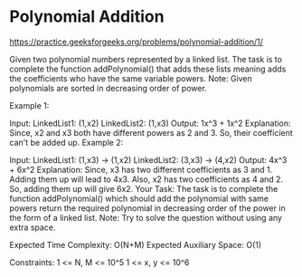 # Polynomial Addition


https://practice.geeksforgeeks.org/problems/polynomial-addition/1/


Given two polynomial numbers represented by a linked list. The task is to complete the function addPolynomial() that adds these lists meaning adds the coefficients who have the same variable powers.
Note:  Given polynomials are sorted in decreasing order of power.

Example 1:

Input:
LinkedList1:  (1,x2) 
LinkedList2:  (1,x3)
Output:
1x^3 + 1x^2
Explanation: Since, x2 and x3 both have
different powers as 2 and 3. So, their
coefficient can't be added up.
Example 2:

Input:
LinkedList1:  (1,x3) -> (1,x2)
LinkedList2:  (3,x3) -> (4,x2)
Output:
4x^3 + 6x^2
Explanation: Since, x3 has two different
coefficients as 3 and 1. Adding them up
will lead to 4x3. Also, x2 has two
coefficients as 4 and 2. So, adding them
up will give 6x2.
Your Task:
The task is to complete the function addPolynomial() which should add the polynomial with same powers return the required polynomial in decreasing order of the power in the form of a linked list.
Note: Try to solve the question without using any extra space.

Expected Time Complexity: O(N+M)
Expected Auxiliary Space: O(1)

Constraints:
1 <= N, M <= 10^5
1 <= x, y <= 10^6
